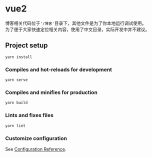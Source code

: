 # vue2
博客相关代码位于`'/博客'`目录下，其他文件是为了你本地运行调试使用。<br>
为了便于大家快速定位相关内容，使用了中文目录，实际开发中并不建议。<br>

## Project setup
```
yarn install
```

### Compiles and hot-reloads for development
```
yarn serve
```

### Compiles and minifies for production
```
yarn build
```

### Lints and fixes files
```
yarn lint
```

### Customize configuration
See [Configuration Reference](https://cli.vuejs.org/config/).
